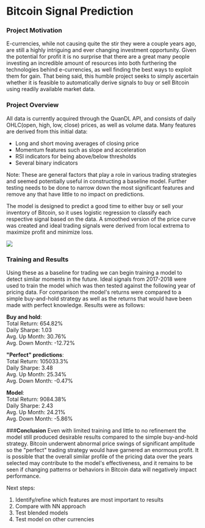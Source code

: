 # **Bitcoin Signal Prediction**

### **Project Motivation**
E-currencies, while not causing quite the stir they were a couple years ago, are still a highly intriguing and ever changing investment opportunity. Given the potential for profit it is no surprise that there are a great many people investing an incredible amount of resources into both furthering the technologies behind e-currencies, as well finding the best ways to exploit them for gain. That being said, this humble project seeks to simply ascertain whether it is feasible to automatically derive signals to buy or sell Bitcoin using readily available market data.  

### **Project Overview**
All data is currently acquired through the QuanDL API, and consists of daily OHLC(open, high, low, close) prices, as well as volume data. Many features are derived from this initial data:
* Long and short moving averages of closing price
* Momentum features such as slope and acceleration
* RSI indicators for being above/below thresholds
* Several binary indicators 

Note: These are general factors that play a role in various trading strategies and seemed potentially useful in constructing a baseline model. Further testing needs to be done to narrow down the most significant features and remove any that have little to no impact on predictions.

The model is designed to predict a good time to either buy or sell your inventory of Bitcoin, so it uses logistic regression to classify each respective signal based on the data. A smoothed version of the price curve was created and ideal trading signals were derived from local extrema to maximize profit and minimize loss.

![](smooth.jpg)

### **Training and Results**
Using these as a baseline for trading  we can begin training a model to detect similar moments in the future. Ideal signals from 2017-2018 were used to train the model which was then tested against the following year of pricing data. For comparison the model's returns were compared to a simple buy-and-hold strategy as well as the returns that would have been made with perfect knowledge. Results were as follows:

**Buy and hold**:  
Total Return: 654.82%  
Daily Sharpe: 1.03  
Avg. Up Month: 30.76%  
Avg. Down Month: -12.72%  
 
**"Perfect" predictions**:  
Total Return: 105033.3%  
Daily Sharpe: 3.48  
Avg. Up Month: 25.34%  
Avg. Down Month: -0.47%  
 
**Model**:  
Total Return: 9084.38%  
Daily Sharpe: 2.43  
Avg. Up Month: 24.21%  
Avg. Down Month: -5.86%  

###**Conclusion**
Even with limited training and little to no refinement the model still produced desirable results compared to the simple buy-and-hold strategy. Bitcoin underwent abnormal price swings of significant amplitude so the "perfect" trading strategy would have garnered an enormous profit. It is possible that the overall similar profile of the pricing data over the years selected may contribute to the model's effectiveness, and it remains to be seen if changing patterns or behaviors in Bitcoin data will negatively impact performance.  

Next steps:  
1. Identify/refine which features are most important to results  
2. Compare with NN approach  
3. Test blended models  
4. Test model on other currencies
